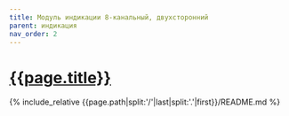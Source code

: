 ```yaml
---
title: Модуль индикации 8-канальный, двухсторонний
parent: индикация
nav_order: 2
---
```

# [{{page.title}}](https://github.com/mpp2508/{{page.path|split:'/'|last|split:'.'|first}})
{% include_relative {{page.path|split:'/'|last|split:'.'|first}}/README.md %}
